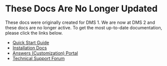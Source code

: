 <h1>These Docs Are No Longer Updated</h1>

<p class="lead">These docs were originally created for DMS 1.  We are now at DMS 2 and these docs are no longer active.  To get the most up-to-date documentation, please click the links below.</p>

<ul>
	<li><a href="http://pagelines.com/quick-start">Quick Start Guide</a></li>
	<li><a href="http://pagelines.com/docs/DMS">Installation Docs</a></li>
	<li><a href="http://answers.pagelines.com">Answers (Customization) Portal</a></li>
	<li><a href="http://forum.pagelines.com">Technical Support Forum</a></li>
</ul>
